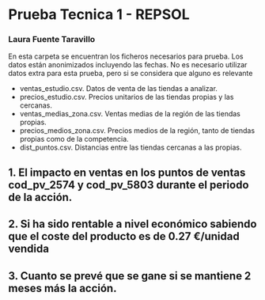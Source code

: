# Prueba Tecnica 1 - REPSOL 

### Laura Fuente Taravillo

En esta carpeta se encuentran los ficheros necesarios para prueba. Los datos están anonimizados incluyendo las fechas. No es necesario utilizar datos extra para esta prueba, pero si se considera que alguno es relevante 

- ventas_estudio.csv. Datos de venta de las tiendas a analizar.
- precios_estudio.csv. Precios unitarios de las tiendas propias y las cercanas.
- ventas_medias_zona.csv. Ventas medias de la región de las tiendas propias.
- precios_medios_zona.csv. Precios medios de la región, tanto de tiendas propias como de la competencia.
- dist_puntos.csv. Distancias entre las tiendas cercanas a las propias.

## 1. El impacto en ventas en los puntos de ventas cod_pv_2574 y cod_pv_5803 durante el periodo de la acción.
## 2. Si ha sido rentable a nivel económico sabiendo que el coste del producto es de 0.27 €/unidad vendida
## 3. Cuanto se prevé que se gane si se mantiene 2 meses más la acción.
